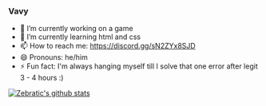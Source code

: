 ### Vavy

- 🔭 I’m currently working on a game
- 🌱 I’m currently learning html and css
- 📫 How to reach me: https://discord.gg/sN2ZYx8SJD
- 😄 Pronouns: he/him
- ⚡ Fun fact: I'm always hanging myself till I solve that one error after legit 3 - 4 hours :) 

<a href="https://github.com/SlothMarket">
 <img align="center" src="https://github-readme-stats.vercel.app/api?username=SlothMarket&show_icons=true&theme=dark&line_height=27" alt="Zebratic's github stats"/>
</a>
